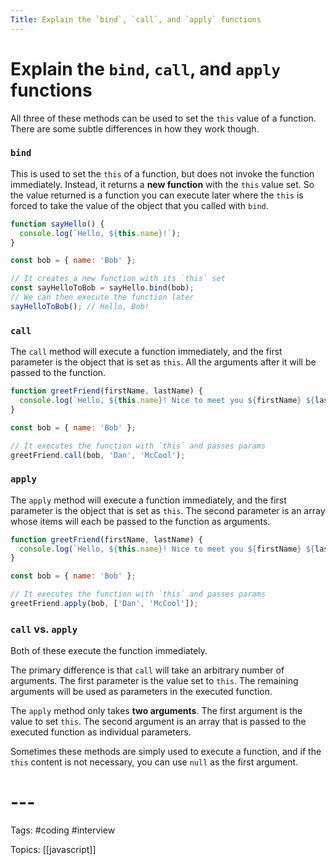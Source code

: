 ```yaml
---
Title: Explain the `bind`, `call`, and `apply` functions
---
```


# Explain the `bind`, `call`, and `apply` functions

All three of these methods can be used to set the `this` value of a function. There are some subtle differences in how they work though.

### `bind`

This is used to set the `this` of a function, but does not invoke the function immediately. Instead, it returns a **new function** with the `this` value set. So the value returned is a function you can execute later where the `this` is forced to take the value of the object that you called with `bind`.

```javascript
function sayHello() {
  console.log(`Hello, ${this.name}!`);
}

const bob = { name: 'Bob' };

// It creates a new function with its `this` set
const sayHelloToBob = sayHello.bind(bob);
// We can then execute the function later
sayHelloToBob(); // Hello, Bob!
```

### `call`

The `call` method will execute a function immediately, and the first parameter is the object that is set as `this`. All the arguments after it will be passed to the function.

```javascript
function greetFriend(firstName, lastName) {
  console.log(`Hello, ${this.name}! Nice to meet you ${firstName} ${lastName}`);
}

const bob = { name: 'Bob' };

// It executes the function with `this` and passes params
greetFriend.call(bob, 'Dan', 'McCool');
```

### `apply`

The `apply` method will execute a function immediately, and the first parameter is the object that is set as `this`. The second parameter is an array whose items will each be passed to the function as arguments.

```javascript
function greetFriend(firstName, lastName) {
  console.log(`Hello, ${this.name}! Nice to meet you ${firstName} ${lastName}`);
}

const bob = { name: 'Bob' };

// It executes the function with `this` and passes params
greetFriend.apply(bob, ['Dan', 'McCool']);
```

### `call` vs. `apply`

Both of these execute the function immediately.

The primary difference is that `call` will take an arbitrary number of arguments. The first parameter is the value set to `this`. The remaining arguments will be used as parameters in the executed function.

The `apply` method only takes **two arguments**. The first argument is the value to set `this`. The second argument is an array that is passed to the executed function as individual parameters.

Sometimes these methods are simply used to execute a function, and if the `this` content is not necessary, you can use `null` as the first argument.
# ---

Tags: #coding #interview

Topics: [[javascript]] 

